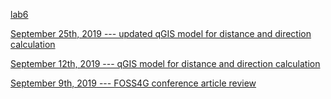 
[lab6](/lab6/index.md)

[September 25th, 2019 --- updated qGIS model for distance and direction calculation](9-25-2019-Model.md)



[September 12th, 2019 --- qGIS model for distance and direction calculation](9-12-19-qGISModel.html)




[September 9th, 2019 --- FOSS4G conference article review](9-9-19-article.html)


